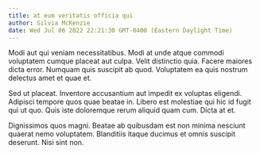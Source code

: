 ```yaml
---
title: at eum veritatis officia qui
author: Silvia McKenzie
date: Wed Jul 06 2022 22:21:30 GMT-0400 (Eastern Daylight Time)
---
```

Modi aut qui veniam necessitatibus. Modi at unde atque commodi voluptatem cumque placeat aut culpa. Velit distinctio quia. Facere maiores dicta error. Numquam quis suscipit ab quod. Voluptatem ea quis nostrum delectus amet et quae et.

 Sed ut placeat. Inventore accusantium aut impedit ex voluptas eligendi. Adipisci tempore quos quae beatae in. Libero est molestiae qui hic id fugit qui ut quo. Quis iste doloremque rerum aliquid quam cum. Dicta at et.

 Dignissimos quos magni. Beatae ab quibusdam est non minima nesciunt quaerat nemo voluptatem. Blanditiis itaque ducimus et omnis suscipit deserunt. Nisi sint non.
